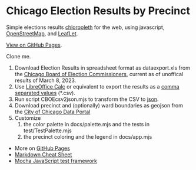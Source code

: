 # Chicago Election Results by Precinct
Simple elections results [chloropleth](https://en.wikipedia.org/wiki/Choropleth_map) for the web, using javascript, [OpenStreetMap](https://www.openstreetmap.org/), and [LeafLet](https://leafletjs.com/).

[View on GitHub Pages](https://hughdevlin.github.io/ChicagoMunicipalFebruary2023VallasMajority/).

Clone me.

1. Download Election Results in spreadsheet format as dataexport.xls from the [Chicago Board of Election Commissioners](https://chicagoelections.gov/en/election-results.html), current as of unoffical results of March 8, 2023.
2. Use [LibreOffice Calc](https://www.libreoffice.org/discover/calc/) or equivalent to export the results as a [comma separated values](https://en.wikipedia.org/wiki/Comma-separated_values) (*.csv).
3. Run script CBOEcsv2json.mjs to transform the CSV to [json](https://www.json.org/json-en.html).
4. Download precinct and (optionally) ward boundaries as geojson from the [City of Chicago Data Portal](https://data.cityofchicago.org/browse?q=gis%20boundaries&sortBy=relevance)
5. Customize 
    1. the color palette in docs/palette.mjs and the tests in test/TestPalette.mjs
    3. the precinct coloring and the legend in docs/app.mjs

- More on [GitHub Pages](https://pages.github.com/)
- [Markdown Cheat Sheet](https://www.markdownguide.org/cheat-sheet/)
- [Mocha JavaScript test framework](https://mochajs.org/)